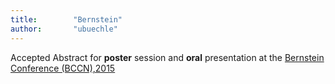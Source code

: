 ```yaml
---
title:        "Bernstein"
author:       "ubuechle"
---
```

Accepted Abstract for <b>poster</b> session and <b>oral</b> presentation at the <a href="http://www.nncn.de/de/bernstein-conference/past-conferences/2015">Bernstein Conference (BCCN),2015</a>
